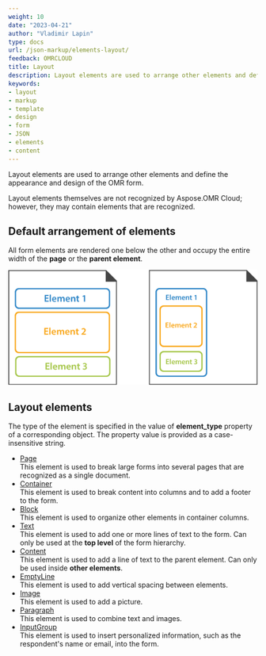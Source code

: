 ```yaml
---
weight: 10
date: "2023-04-21"
author: "Vladimir Lapin"
type: docs
url: /json-markup/elements-layout/
feedback: OMRCLOUD
title: Layout
description: Layout elements are used to arrange other elements and define the appearance and design of the OMR form.
keywords:
- layout
- markup
- template
- design
- form
- JSON
- elements
- content
---
```


Layout elements are used to arrange other elements and define the appearance and design of the OMR form. 

Layout elements themselves are not recognized by Aspose.OMR Cloud; however, they may contain elements that are recognized.

## Default arrangement of elements

All form elements are rendered one below the other and occupy the entire width of the **page** or the **parent element**.

![Default arrangement of elements](default-layout.png)

## Layout elements

The type of the element is specified in the value of **element_type** property of a corresponding object. The property value is provided as a case-insensitive string.

- [Page](/omr/json-markup/page/)  
  This element is used to break large forms into several pages that are recognized as a single document.
- [Container](/omr/json-markup/container/)  
  This element is used to break content into columns and to add a footer to the form.
- [Block](/omr/json-markup/block/)  
  This element is used to organize other elements in container columns.
- [Text](/omr/json-markup/text/)  
  This element is used to add one or more lines of text to the form. Can only be used at the **top level** of the form hierarchy.
- [Content](/omr/json-markup/content/)  
  This element is used to add a line of text to the parent element. Can only be used inside **other elements**.
- [EmptyLine](/omr/json-markup/emptyline/)  
  This element is used to add vertical spacing between elements.
- [Image](/omr/json-markup/image/)  
  This element is used to add a picture.
- [Paragraph](/omr/json-markup/paragraph/)  
  This element is used to combine text and images.
- [InputGroup](/omr/json-markup/inputgroup/)  
  This element is used to insert personalized information, such as the respondent's name or email, into the form.

